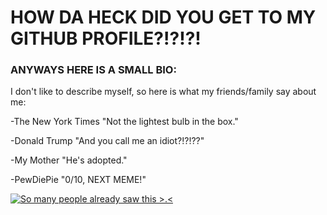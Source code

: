 # HOW DA HECK DID YOU GET TO MY GITHUB PROFILE?!?!?!
### ANYWAYS HERE IS A SMALL BIO:
 I don't like to describe myself, so here is what my friends/family say about me:

 -The New York Times "Not the lightest bulb in the box."
 
 -Donald Trump "And you call me an idiot?!?!??"
 
 -My Mother "He's adopted."
 
 -PewDiePie "0/10, NEXT MEME!"

[![So many people already saw this >.<](http://hits.dwyl.com/alx365/alx365.svg)](http://hits.dwyl.com/alx365/alx365)

